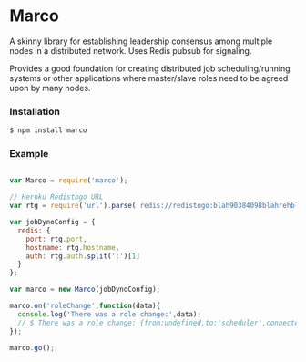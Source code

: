 # Marco


A skinny library for establishing leadership consensus among multiple nodes in a distributed network. Uses Redis pubsub for signaling.

Provides a good foundation for creating distributed job scheduling/running systems or other applications where master/slave roles need to be agreed upon by many nodes.


### Installation

```sh
$ npm install marco
```

### Example

```js

var Marco = require('marco');

// Heroku Redistogo URL
var rtg = require('url').parse('redis://redistogo:blah90384098blahrehblah@cod.redistogo.com:14687/');

var jobDynoConfig = {
  redis: {
    port: rtg.port,
    hostname: rtg.hostname,
    auth: rtg.auth.split(':')[1]
  }
};

var marco = new Marco(jobDynoConfig);

marco.on('roleChange',function(data){
  console.log('There was a role change:',data);
  // $ There was a role change: {from:undefined,to:'scheduler',connected:[2839]}
});

marco.go();


```
